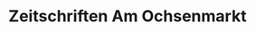 ---
title: "Zeitschriften Am Ochsenmarkt"
url: /flensburg/zeitschriften-am-ochsenmarkt/
shop: Kiosk
---